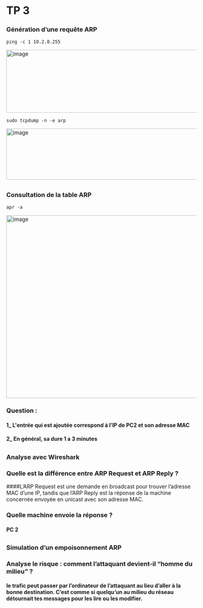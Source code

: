 # TP 3
### Génération d’une requête ARP
```ping -c 1 10.2.0.255```

<img width="560" height="166" alt="image" src="https://github.com/user-attachments/assets/ec817615-2919-412c-8522-45852d83d823" />

```sudo tcpdump -n -e arp```

<img width="874" height="135" alt="image" src="https://github.com/user-attachments/assets/61a43176-b478-4c22-8e4a-5701cfb55efc" />

## 

### Consultation de la table ARP
```apr -a```

<img width="578" height="483" alt="image" src="https://github.com/user-attachments/assets/163c579e-5d04-4bc9-aebd-ad759781b572" />

### Question : 
#### 1_ L'entrée qui est ajoutée correspond à l’IP de PC2 et son adresse MAC
#### 2_ En général, sa dure 1 a 3 minutes

## 

### Analyse avec Wireshark
### Quelle est la différence entre ARP Request et ARP Reply ? 
####L’ARP Request est une demande en broadcast pour trouver l’adresse MAC d’une IP, tandis que l’ARP Reply est la réponse de la machine concernée envoyée en unicast avec son adresse MAC.

### Quelle machine envoie la réponse ?
#### PC 2
 
## 
### Simulation d’un empoisonnement ARP
### Analyse le risque : comment l’attaquant devient-il “homme du milieu” ?
#### le trafic peut passer par l’ordinateur de l’attaquant au lieu d’aller à la bonne destination. C’est comme si quelqu’un au milieu du réseau détournait tes messages pour les lire ou les modifier.
